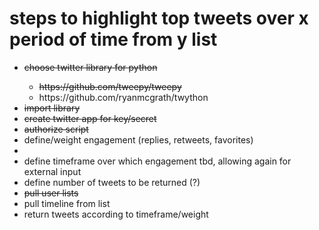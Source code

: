 <h1>steps to highlight top tweets over x period of time from y list</h1>
<ul>
  <li><s>choose twitter library for python</s></li>
    <ul>
      <li><s>https://github.com/tweepy/tweepy</s></li>
      <li>https://github.com/ryanmcgrath/twython</li>
    </ul>
  <li><s>import library</s></li>
  <li><s>create twitter app for key/secret</s></li>
  <li><s>authorize script</s></li>
  <li>define/weight engagement (replies, retweets, favorites)<li>
  <li>define timeframe over which engagement tbd, allowing again for external input</li>
  <li>define number of tweets to be returned (?)</li>
  <li><s>pull user lists</s></li>
  <li>pull timeline from list</li>
  <li>return tweets according to timeframe/weight</li>
</ul>  
